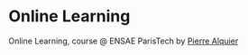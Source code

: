 # Online Learning
Online Learning, course @ ENSAE ParisTech by [Pierre Alquier](http://alquier.ensae.net/)
